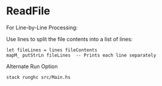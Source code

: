 # ReadFile
For Line-by-Line Processing:

Use lines to split the file contents into a list of lines:
```
let fileLines = lines fileContents
mapM_ putStrLn fileLines  -- Prints each line separately
```
Alternate Run Option
```
stack runghc src/Main.hs
```